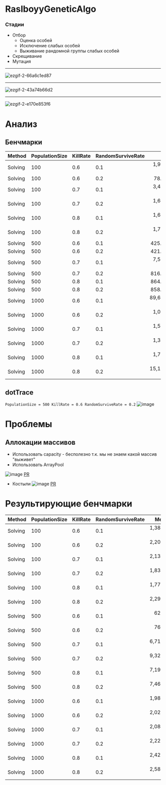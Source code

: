 # RaslboyyGeneticAlgo

### Стадии
- Отбор
    - Оценка особей
    - Исключение слабых особей
    - Выживание рандомной группы слабых особей
- Скрещивание
- Мутация

--------
![ezgif-2-66a6c1ed87](https://user-images.githubusercontent.com/33222839/169855987-87ace248-5cee-413d-af0c-09acd9d89796.gif)

--------

![ezgif-2-43a74b66d2](https://user-images.githubusercontent.com/33222839/169856157-a6310aed-fc11-49cb-ab14-6a78c6e7baea.gif)

--------

![ezgif-2-e170e853f6](https://user-images.githubusercontent.com/33222839/169855735-d9d0c518-7c14-4a94-be3f-0b70595f6328.gif)

# Анализ
## Бенчмарки
|  Method | PopulationSize | KillRate | RandomSurviveRate |         Mean |          Error |         StdDev |       Median |    Gen 0 |    Gen 1 | Allocated |
|-------- |--------------- |--------- |------------------ |-------------:|---------------:|---------------:|-------------:|---------:|---------:|----------:|
| Solving |            100 |      0.6 |               0.1 |  1,944.63 us |      49.198 us |      29.277 us |  1,954.30 us |        - |        - |    440 KB |
| Solving |            100 |      0.6 |               0.2 |     78.99 us |       2.500 us |       1.654 us |     79.21 us |  12.0850 |        - |     49 KB |
| Solving |            100 |      0.7 |               0.1 |  3,416.55 us |     357.312 us |     236.340 us |  3,325.30 us |        - |        - |    345 KB |
| Solving |            100 |      0.7 |               0.2 |  1,696.69 us |     152.026 us |     100.556 us |  1,662.90 us |        - |        - |    344 KB |
| Solving |            100 |      0.8 |               0.1 |  1,635.81 us |      25.177 us |      16.653 us |  1,635.82 us |  76.1719 |  33.2031 |    373 KB |
| Solving |            100 |      0.8 |               0.2 |  1,757.73 us |       9.153 us |       4.787 us |  1,757.88 us |  78.1250 |  31.2500 |    402 KB |
| Solving |            500 |      0.6 |               0.1 |    425.81 us |       5.714 us |       3.400 us |    427.13 us |  57.1289 |   1.9531 |    235 KB |
| Solving |            500 |      0.6 |               0.2 |    421.80 us |       5.218 us |       3.451 us |    422.15 us |  57.1289 |   1.9531 |    235 KB |
| Solving |            500 |      0.7 |               0.1 |  7,561.98 us |      94.035 us |      55.959 us |  7,564.84 us | 250.0000 | 125.0000 |  1,600 KB |
| Solving |            500 |      0.7 |               0.2 |    816.61 us |     109.558 us |      72.466 us |    786.29 us |  69.3359 |  22.4609 |    285 KB |
| Solving |            500 |      0.8 |               0.1 |    864.33 us |      24.338 us |      14.483 us |    866.00 us |        - |        - |    283 KB |
| Solving |            500 |      0.8 |               0.2 |    858.57 us |      31.306 us |      18.630 us |    855.90 us |        - |        - |    283 KB |
| Solving |           1000 |      0.6 |               0.1 | 89,603.57 us | 186,244.877 us | 110,831.339 us | 14,846.40 us |        - |        - |  2,890 KB |
| Solving |           1000 |      0.6 |               0.2 |  1,080.58 us |      98.059 us |      51.287 us |  1,062.20 us |        - |        - |    523 KB |
| Solving |           1000 |      0.7 |               0.1 |  1,550.61 us |     140.831 us |      93.151 us |  1,550.60 us |        - |        - |    570 KB |
| Solving |           1000 |      0.7 |               0.2 |  1,324.42 us |      80.003 us |      41.843 us |  1,304.00 us |        - |        - |    517 KB |
| Solving |           1000 |      0.8 |               0.1 |  1,708.33 us |     127.715 us |      76.001 us |  1,710.30 us |        - |        - |    564 KB |
| Solving |           1000 |      0.8 |               0.2 | 15,158.08 us |     334.475 us |     199.041 us | 15,137.70 us |        - |        - |  3,436 KB |
## dotTrace
`PopulationSize = 500 KillRate = 0.6 RandomSurviveRate = 0.2`
![image](https://user-images.githubusercontent.com/33222839/170613636-759909a6-45d9-461c-b47a-2b3b6c74298a.png)

# Проблемы
## Аллокации массивов
- Использовать capacity - бесполезно т.к. мы не знаем какой массив "выживет"
- Использовать ArrayPool

![image](https://user-images.githubusercontent.com/33222839/170626500-181a1b31-573b-444f-872b-5f2a50c559e1.png)
[PR](https://github.com/is-tech-y24-1/RaslboyyGeneticAlgo/pull/1)

- Костыли
![image](https://user-images.githubusercontent.com/33222839/170632756-cf1b6c74-11c5-4e26-9c56-4f83d33fd683.png)
[PR](https://github.com/is-tech-y24-1/RaslboyyGeneticAlgo/pull/2)

# Результирующие бенчмарки
|  Method | PopulationSize | KillRate | RandomSurviveRate |       Mean |       Error |      StdDev |   Gen 0 |   Gen 1 | Allocated |
|-------- |--------------- |--------- |------------------ |-----------:|------------:|------------:|--------:|--------:|----------:|
| Solving |            100 |      0.6 |               0.1 | 1,381.0 us |   157.90 us |    82.58 us |       - |       - |     11 KB |
| Solving |            100 |      0.6 |               0.2 | 2,208.6 us |    36.50 us |    24.14 us |       - |       - |     11 KB |
| Solving |            100 |      0.7 |               0.1 | 2,138.3 us |    27.69 us |    16.48 us | 11.7188 |  3.9063 |     76 KB |
| Solving |            100 |      0.7 |               0.2 | 1,831.6 us |    83.05 us |    49.42 us |       - |       - |     46 KB |
| Solving |            100 |      0.8 |               0.1 | 1,774.5 us |    66.31 us |    43.86 us | 15.6250 |       - |     83 KB |
| Solving |            100 |      0.8 |               0.2 | 2,291.8 us |   268.57 us |   177.64 us | 23.4375 | 11.7188 |    146 KB |
| Solving |            500 |      0.6 |               0.1 |   623.9 us |     8.57 us |     5.67 us | 10.7422 |  0.9766 |     48 KB |
| Solving |            500 |      0.6 |               0.2 |   766.2 us |    65.13 us |    38.75 us | 10.7422 |  0.9766 |     48 KB |
| Solving |            500 |      0.7 |               0.1 | 6,718.3 us |   109.78 us |    57.42 us | 31.2500 | 15.6250 |    218 KB |
| Solving |            500 |      0.7 |               0.2 | 9,324.7 us | 1,706.61 us | 1,128.82 us | 31.2500 | 15.6250 |    218 KB |
| Solving |            500 |      0.8 |               0.1 | 7,190.5 us |   825.11 us |   431.55 us | 62.5000 | 31.2500 |    392 KB |
| Solving |            500 |      0.8 |               0.2 | 7,461.0 us |   120.66 us |    79.81 us |       - |       - |    393 KB |
| Solving |           1000 |      0.6 |               0.1 | 1,987.6 us |    37.75 us |    19.74 us |       - |       - |     96 KB |
| Solving |           1000 |      0.6 |               0.2 | 2,024.5 us |    55.35 us |    32.94 us |       - |       - |     96 KB |
| Solving |           1000 |      0.7 |               0.1 | 2,089.9 us |    34.41 us |    20.47 us |       - |       - |    143 KB |
| Solving |           1000 |      0.7 |               0.2 | 2,226.7 us |    79.26 us |    47.17 us |       - |       - |    143 KB |
| Solving |           1000 |      0.8 |               0.1 | 2,427.8 us |   139.41 us |    72.92 us |       - |       - |    190 KB |
| Solving |           1000 |      0.8 |               0.2 | 2,581.8 us |   151.64 us |    90.24 us |       - |       - |    190 KB |

